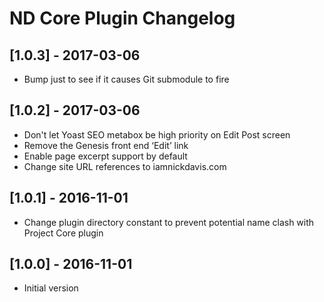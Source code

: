 # ND Core Plugin Changelog

## [1.0.3] - 2017-03-06
* Bump just to see if it causes Git submodule to fire

## [1.0.2] - 2017-03-06
* Don't let Yoast SEO metabox be high priority on Edit Post screen
* Remove the Genesis front end ‘Edit’ link
* Enable page excerpt support by default
* Change site URL references to iamnickdavis.com

## [1.0.1] - 2016-11-01
* Change plugin directory constant to prevent potential name clash with Project Core plugin

## [1.0.0] - 2016-11-01
* Initial version
